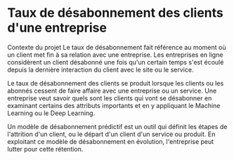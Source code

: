 # Taux de désabonnement des clients d'une entreprise

Contexte du projet
Le taux de désabonnement fait référence au moment où un client met fin à sa relation avec une entreprise. Les entreprises en ligne considèrent un client désabonné une fois qu'un certain temps s'est écoulé depuis la dernière interaction du client avec le site ou le service.

Le taux de désabonnement des clients se produit lorsque les clients ou les abonnés cessent de faire affaire avec une entreprise ou un service. Une entreprise veut savoir quels sont les clients qui vont se désabonner en examinant certains des attributs importants et en y appliquant le Machine Learning ou le Deep Learning.

Un modèle de désabonnement prédictif est un outil qui définit les étapes de l'attrition d'un client, ou le départ d'un client d'un service ou produit. En exploitant ce modèle de désabonnement en évolution, l'entreprise peut lutter pour cette rétention.
